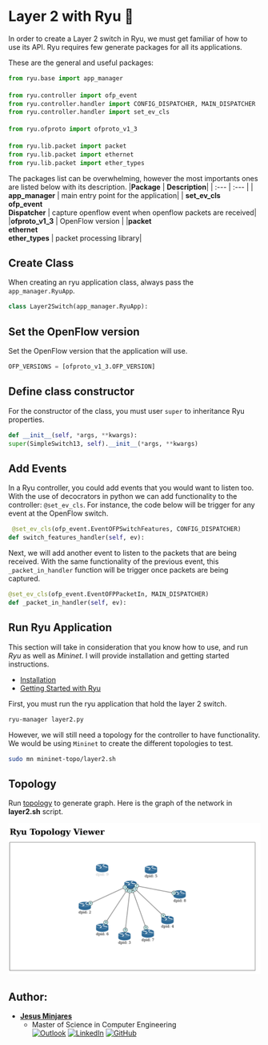 # Layer 2 with Ryu :dragon:

In order to create a Layer 2 switch in Ryu, we must get familiar of how to use its API. Ryu requires few generate packages for all its applications.

These are the general and useful packages: 
```python
from ryu.base import app_manager

from ryu.controller import ofp_event
from ryu.controller.handler import CONFIG_DISPATCHER, MAIN_DISPATCHER
from ryu.controller.handler import set_ev_cls

from ryu.ofproto import ofproto_v1_3

from ryu.lib.packet import packet
from ryu.lib.packet import ethernet
from ryu.lib.packet import ether_types
```
The packages list can be overwhelming, however the most importants ones are listed below with its description. 
|**Package** | **Description**|
| :---   | :---       |
| **app_manager** | main entry point for the application|
| **set_ev_cls**<br>**ofp_event**<br>**Dispatcher** | capture openflow event when openflow packets are received|
|**ofproto_v1_3** | OpenFlow version |
|**packet**<br>**ethernet**<br>**ether_types** | packet processing library|

## Create Class
When creating an ryu application class, always pass the `app_manager.RyuApp`.
```python
class Layer2Switch(app_manager.RyuApp): 
```

## Set the OpenFlow version
Set the OpenFlow version that the application will use.
```python
OFP_VERSIONS = [ofproto_v1_3.OFP_VERSION]
```
## Define class constructor
For the constructor of the class, you must user `super` to inheritance Ryu properties.
```python
def __init__(self, *args, **kwargs):
super(SimpleSwitch13, self).__init__(*args, **kwargs)
```

## Add Events 
In a Ryu controller, you could add events that you would want to listen too. With the use of decocrators in python we can add functionality to the controller: `@set_ev_cls`. For instance, the code below will be trigger for any event at the OpenFlow switch. 
```python
 @set_ev_cls(ofp_event.EventOFPSwitchFeatures, CONFIG_DISPATCHER)
def switch_features_handler(self, ev):
```
Next, we will add another event to listen to the packets that are being received. With the same functionality of the previous event, this `_packet_in_handler` function will be trigger once packets are being captured.
```python
@set_ev_cls(ofp_event.EventOFPPacketIn, MAIN_DISPATCHER)
def _packet_in_handler(self, ev):
```

## Run Ryu Application
This section will take in consideration that you know how to use, and run *Ryu* as well as *Mininet*. I will provide installation and getting started instructions.
* [Installation](../ryu_install/README.md)
* [Getting Started with Ryu](GettingStarted.md)

First, you must run the ryu application that hold the layer 2 switch.
```bash
ryu-manager layer2.py
```
However, we will still need a topology for the controller to have functionality. We would be using `Mininet` to create the different topologies to test.  

```bash
sudo mn mininet-topo/layer2.sh
```

## Topology
Run [topology](TopologyWithRyu.md) to generate graph. Here is the graph of the network in **layer2.sh** script.

![alt text](https://github.com/jminjares4/Selected-Areas-in-Networks-Ryu-Project/blob/main/Topology-images/Layer%202%20Topology.png)


## **Author:**
* [**Jesus Minjares**](https://github.com/jminjares4)<br>
  * Master of Science in Computer Engineering<br>
[![Outlook](https://img.shields.io/badge/Microsoft_Outlook-0078D4?style=for-the-badge&logo=microsoft-outlook&logoColor=white&style=flat)](mailto:jminjares4@miners.utep.edu) 
[![LinkedIn](https://img.shields.io/badge/LinkedIn-0077B5?style=for-the-badge&logo=linkedin&logoColor=white&style=flat)](https://www.linkedin.com/in/jesus-minjares-157a21195/) [![GitHub](https://img.shields.io/badge/GitHub-100000?style=for-the-badge&logo=github&logoColor=white&style=flat)](https://github.com/jminjares4)
